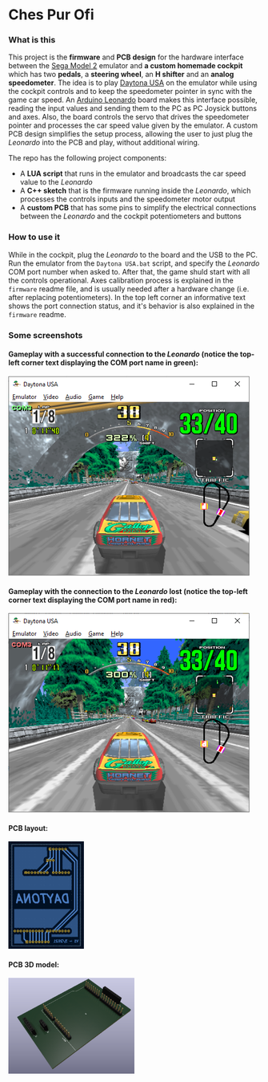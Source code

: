 # Ches Pur Ofi

### What is this
This project is the **firmware** and **PCB design** for the hardware interface between the [Sega Model 2](https://emulation.gametechwiki.com/index.php/Sega_Model_2) emulator and **a custom homemade cockpit** which has two **pedals**, a **steering wheel**, an **H shifter** and an **analog speedometer**. The idea is to play [Daytona USA](https://en.wikipedia.org/wiki/Daytona_USA) on the emulator while using the cockpit controls and to keep the speedometer pointer in sync with the game car speed. An [Arduino Leonardo](https://docs.arduino.cc/hardware/leonardo) board makes this interface possible, reading the input values and sending them to the PC as PC Joysick buttons and axes. Also, the board controls the servo that drives the speedometer pointer and processes the car speed value given by the emulator. A custom PCB design simplifies the setup process, allowing the user to just plug the *Leonardo* into the PCB and play, without additional wiring.  

The repo has the following project components:
- A **LUA script** that runs in the emulator and broadcasts the car speed value to the *Leonardo*
- A **C++ sketch** that is the firmware running inside the *Leonardo*, which processes the controls inputs and the speedometer motor output
- A **custom PCB** that has some pins to simplify the electrical connections between the *Leonardo* and the cockpit potentiometers and buttons

### How to use it
While in the cockpit, plug the *Leonardo* to the board and the USB to the PC. Run the emulator from the `Daytona USA.bat` script, and specify the *Leonardo* COM port number when asked to. After that, the game shuld start with all the controls operational. Axes calibration process is explained in the `firmware` readme file, and is usually needed after a hardware change (i.e. after replacing potentiometers). In the top left corner an informative text shows the port connection status, and it's behavior is also explained in the `firmware` readme.

### Some screenshots
#### Gameplay with a successful connection to the *Leonardo* (notice the top-left corner text displaying the COM port name in green):
![Gameplay with successful connection](./screenshots/screenshot1.png)  

#### Gameplay with the connection to the *Leonardo* lost (notice the top-left corner text displaying the COM port name in red):
![Gameplay with lost connection](./screenshots/screenshot2.png)  

#### PCB layout:
<img src="/screenshots/screenshot4.png" height="30%" width="30%">  

#### PCB 3D model:
<img src="/screenshots/screenshot3.png" height="50%" width="50%">  
